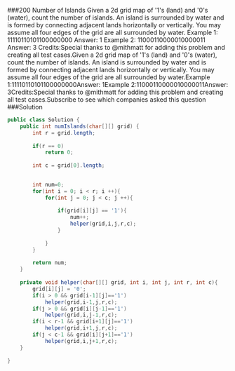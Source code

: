 ###200 Number of Islands
Given a 2d grid map of '1's (land) and '0's (water), count the number of islands. An island is surrounded by water and is formed by connecting adjacent lands horizontally or vertically. You may assume all four edges of the grid are all surrounded by water.
Example 1:
11110110101100000000
Answer: 1
Example 2:
11000110000010000011
Answer: 3
Credits:Special thanks to @mithmatt for adding this problem and creating all test cases.Given a 2d grid map of '1's (land) and '0's (water), count the number of islands. An island is surrounded by water and is formed by connecting adjacent lands horizontally or vertically. You may assume all four edges of the grid are all surrounded by water.Example 1:11110110101100000000Answer: 1Example 2:11000110000010000011Answer: 3Credits:Special thanks to @mithmatt for adding this problem and creating all test cases.Subscribe to see which companies asked this question
###Solution
```java
public class Solution {
    public int numIslands(char[][] grid) {
        int r = grid.length; 
        
        if(r == 0)
            return 0;
        
        int c = grid[0].length;
        

        int num=0;
        for(int i = 0; i < r; i ++){
            for(int j = 0; j < c; j ++){
                
                if(grid[i][j] == '1'){
                    num++;
                    helper(grid,i,j,r,c);
                }
                
            }
        }
        
        return num;
    }
    
    private void helper(char[][] grid, int i, int j, int r, int c){
        grid[i][j] = '0';
        if(i > 0 && grid[i-1][j]=='1')
            helper(grid,i-1,j,r,c);
        if(j > 0 && grid[i][j-1]=='1')
            helper(grid,i,j-1,r,c);
        if(i < r-1 && grid[i+1][j]=='1')
            helper(grid,i+1,j,r,c);
        if(j < c-1 && grid[i][j+1]=='1')
            helper(grid,i,j+1,r,c);
    }
    
}